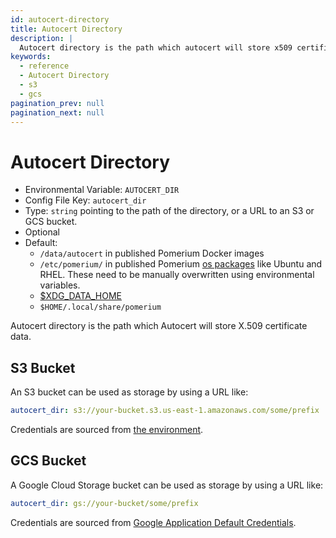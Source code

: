 ```yaml
---
id: autocert-directory
title: Autocert Directory
description: |
  Autocert directory is the path which autocert will store x509 certificate data.
keywords:
  - reference
  - Autocert Directory
  - s3
  - gcs
pagination_prev: null
pagination_next: null
---
```


# Autocert Directory

- Environmental Variable: `AUTOCERT_DIR`
- Config File Key: `autocert_dir`
- Type: `string` pointing to the path of the directory, or a URL to an S3 or GCS bucket.
- Optional
- Default:
  - `/data/autocert` in published Pomerium Docker images
  - `/etc/pomerium/` in published Pomerium [os packages](https://github.com/pomerium/pomerium/blob/5e3ae59658246bfe3d4cc5d12997c6e19350bf80/ospkg/pomerium.service#L8) like Ubuntu and RHEL. These need to be manually overwritten using environmental variables. 
  - [$XDG_DATA_HOME](https://specifications.freedesktop.org/basedir-spec/basedir-spec-latest.html)
  - `$HOME/.local/share/pomerium`

Autocert directory is the path which Autocert will store X.509 certificate data.

## S3 Bucket

An S3 bucket can be used as storage by using a URL like:

```yaml
autocert_dir: s3://your-bucket.s3.us-east-1.amazonaws.com/some/prefix
```

Credentials are sourced from [the environment](https://pkg.go.dev/github.com/aws/aws-sdk-go-v2/config#EnvConfig).

## GCS Bucket

A Google Cloud Storage bucket can be used as storage by using a URL like:

```yaml
autocert_dir: gs://your-bucket/some/prefix
```

Credentials are sourced from [Google Application Default Credentials](https://cloud.google.com/docs/authentication/application-default-credentials).
